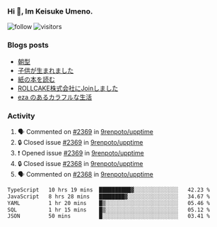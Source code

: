 ### Hi 👋, Im Keisuke Umeno.

<!--
**9renpoto/9renpoto** is a ✨ _special_ ✨ repository because its `README.md` (this file) appears on your GitHub profile.

Here are some ideas to get you started:

- 🔭 I’m currently working on ...
- 🌱 I’m currently learning ...
- 👯 I’m looking to collaborate on ...
- 🤔 I’m looking for help with ...
- 💬 Ask me about ...
- 📫 How to reach me: ...
- 😄 Pronouns: ...
- ⚡ Fun fact: ...
-->

![follow](https://img.shields.io/github/followers/9renpoto?label=Follow&style=social)
![visitors](https://komarev.com/ghpvc/?username=9renpoto&label=Profile%20views&color=0e75b6&style=flat)

### Blogs posts

<!-- BLOG-POST-LIST:START -->
- [朝型](https://9renpoto.win/entry/2024/05/29/im-an-early)
- [子供が生まれました](https://9renpoto.win/entry/2024/04/18/hello-world)
- [紙の本を読む](https://9renpoto.win/entry/2024/02/25/reading-papar-book)
- [ROLLCAKE株式会社にJoinしました](https://9renpoto.win/entry/2024/02/11/join)
- [eza のあるカラフルな生活](https://9renpoto.win/entry/2024/02/01/eza)
<!-- BLOG-POST-LIST:END -->

### Activity

<!--START_SECTION:activity-->
1. 🗣 Commented on [#2369](https://github.com/9renpoto/upptime/issues/2369#issuecomment-2172422188) in [9renpoto/upptime](https://github.com/9renpoto/upptime)
2. 🔒 Closed issue [#2369](https://github.com/9renpoto/upptime/issues/2369) in [9renpoto/upptime](https://github.com/9renpoto/upptime)
3. ❗ Opened issue [#2369](https://github.com/9renpoto/upptime/issues/2369) in [9renpoto/upptime](https://github.com/9renpoto/upptime)
4. 🔒 Closed issue [#2368](https://github.com/9renpoto/upptime/issues/2368) in [9renpoto/upptime](https://github.com/9renpoto/upptime)
5. 🗣 Commented on [#2368](https://github.com/9renpoto/upptime/issues/2368#issuecomment-2171914419) in [9renpoto/upptime](https://github.com/9renpoto/upptime)
<!--END_SECTION:activity-->

<!--START_SECTION:waka-->

```txt
TypeScript   10 hrs 19 mins  ██████████▓░░░░░░░░░░░░░░   42.23 %
JavaScript   8 hrs 28 mins   ████████▓░░░░░░░░░░░░░░░░   34.67 %
YAML         1 hr 20 mins    █▒░░░░░░░░░░░░░░░░░░░░░░░   05.46 %
SQL          1 hr 15 mins    █▒░░░░░░░░░░░░░░░░░░░░░░░   05.12 %
JSON         50 mins         █░░░░░░░░░░░░░░░░░░░░░░░░   03.41 %
```

<!--END_SECTION:waka-->

